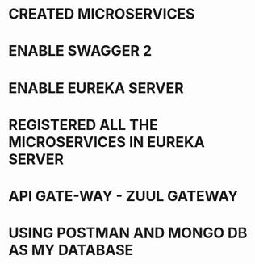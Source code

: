 
# CREATED MICROSERVICES 
# ENABLE SWAGGER 2
# ENABLE EUREKA SERVER 
# REGISTERED ALL THE MICROSERVICES IN EUREKA SERVER
# API GATE-WAY - ZUUL GATEWAY 
# USING POSTMAN AND MONGO DB AS MY DATABASE 
